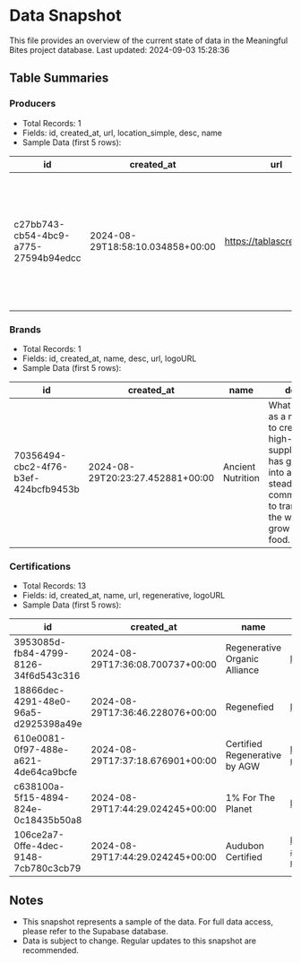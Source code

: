 # Data Snapshot

This file provides an overview of the current state of data in the Meaningful Bites project database. Last updated: 2024-09-03 15:28:36

## Table Summaries

### Producers
- Total Records: 1
- Fields: id, created_at, url, location_simple, desc, name
- Sample Data (first 5 rows):

| id | created_at | url | location_simple | desc | name |
|---|---|---|---|---|---|
| c27bb743-cb54-4bc9-a775-27594b94edcc | 2024-08-29T18:58:10.034858+00:00 | https://tablascreek.com/ | Paso Robles, California | Tablas Creek is a pioneer of California's Rhone movement, and the world's first Regenerative Organic Certified™ vineyard. | Tablas Creek Vineyard |

### Brands
- Total Records: 1
- Fields: id, created_at, name, desc, url, logoURL
- Sample Data (first 5 rows):

| id | created_at | name | desc | url | logoURL |
|---|---|---|---|---|---|
| 70356494-cbc2-4f76-b3ef-424bcfb9453b | 2024-08-29T20:23:27.452881+00:00 | Ancient Nutrition | What began as a mission to create high-quality supplements has grown into a steadfast commitment to transform the way we grow our food. | https://ancientnutrition.com/ | 1921cdda-bc22-4bae-9f8a-d479cbe57c3a |

### Certifications
- Total Records: 13
- Fields: id, created_at, name, url, regenerative, logoURL
- Sample Data (first 5 rows):

| id | created_at | name | url | regenerative | logoURL |
|---|---|---|---|---|---|
| 3953085d-fb84-4799-8126-34f6d543c316 | 2024-08-29T17:36:08.700737+00:00 | Regenerative Organic Alliance | https://regenorganic.org/ | True | 67ddc528-daa0-44b1-9224-e3462fa9e40a |
| 18866dec-4291-48e0-96a5-d2925398a49e | 2024-08-29T17:36:46.228076+00:00 | Regenefied | https://regenified.com/ | True | 91efea90-3e73-48bc-860f-3cad40fbbbb8 |
| 610e0081-0f97-488e-a621-4de64ca9bcfe | 2024-08-29T17:37:18.676901+00:00 | Certified Regenerative by AGW | https://agreenerworld.org/certifications/certified-regenerative/ | True | d9bd6abf-262b-44eb-bef6-1e0797c846fa |
| c638100a-5f15-4894-824e-0c18435b50a8 | 2024-08-29T17:44:29.024245+00:00 | 1% For The Planet | https://www.onepercentfortheplanet.org/ | False | None |
| 106ce2a7-0ffe-4dec-9148-7cb780c3cb79 | 2024-08-29T17:44:29.024245+00:00 | Audubon Certified | https://www.audubon.org/news/for-consumers-and-conservationists-faqs-conservation-ranching | False | da7434b0-078d-498a-97a1-6e6d188d6439 |

## Notes
- This snapshot represents a sample of the data. For full data access, please refer to the Supabase database.
- Data is subject to change. Regular updates to this snapshot are recommended.
